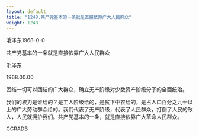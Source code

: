 ```yaml
---
layout: default
title: "1248.共产党基本的一条就是直接依靠广大人民群众"
weight: 1248
---
```


毛泽东1968-0-0

共产党基本的一条就是直接依靠广大人民群众

毛泽东

1968.00.00

团结一切可以团结的广大群众，确立无产阶级对少数资产阶级分子的全面统治。

我们的权力是谁给的？是工人阶级给的，是贫下中农给的，是占人口百分之九十以上的广大劳动群众给的。我们代表了无产阶级，代表了人民群众，打倒了人民的敌人，人民就拥护我们。共产党基本的一条，就是直接依靠广大革命人民群众。

CCRADB

